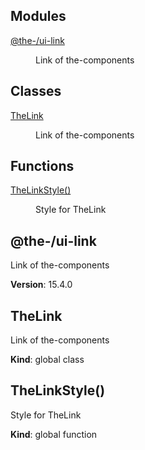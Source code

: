 <!--- Code generated by @the-/script-doc. DO NOT EDIT. -->

## Modules

<dl>
<dt><a href="#module_@the-/ui-link">@the-/ui-link</a></dt>
<dd><p>Link of the-components</p>
</dd>
</dl>

## Classes

<dl>
<dt><a href="#TheLink">TheLink</a></dt>
<dd><p>Link of the-components</p>
</dd>
</dl>

## Functions

<dl>
<dt><a href="#TheLinkStyle">TheLinkStyle()</a></dt>
<dd><p>Style for TheLink</p>
</dd>
</dl>

<a name="module_@the-/ui-link"></a>

## @the-/ui-link
Link of the-components

**Version**: 15.4.0  
<a name="TheLink"></a>

## TheLink
Link of the-components

**Kind**: global class  
<a name="TheLinkStyle"></a>

## TheLinkStyle()
Style for TheLink

**Kind**: global function  
